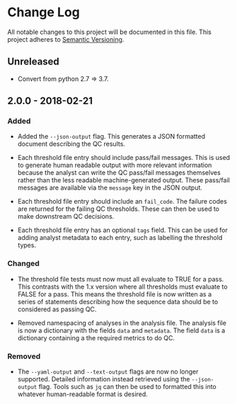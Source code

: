 # Change Log

All notable changes to this project will be documented in this file.
This project adheres to [Semantic Versioning](http://semver.org/).

## Unreleased

  * Convert from python 2.7 => 3.7.

## 2.0.0 - 2018-02-21

### Added

  * Added the `--json-output` flag. This generates a JSON formatted document
    describing the QC results.

  * Each threshold file entry should include pass/fail messages. This is used
    to generate human readable output with more relevant information because
    the analyst can write the QC pass/fail messages themselves rather than the
    less readable machine-generated output. These pass/fail messages are
    available via the `message` key in the JSON output.

  * Each threshold file entry should include an `fail_code`. The failure codes
    are returned for the failing QC thresholds. These can then be used to make
    downstream QC decisions.

  * Each threshold file entry has an optional `tags` field. This can be used
    for adding analyst metadata to each entry, such as labelling the threshold
    types.

### Changed

  * The threshold file tests must now must all evaluate to TRUE for a pass.
    This contrasts with the 1.x version where all thresholds must evaluate to
    FALSE for a pass. This means the threshold file is now written as a series
    of statements describing how the sequence data should be to considered as
    passing QC.

  * Removed namespacing of analyses in the analysis file. The analysis file is
    now a dictionary with the fields `data` and `metadata`. The field `data` is
    a dictionary containing a the required metrics to do QC.

### Removed

  * The `--yaml-output` and `--text-output` flags are now no longer supported.
    Detailed information instead retrieved using the `--json-output` flag.
    Tools such as `jq` can then be used to formatted this into whatever
    human-readable format is desired.
